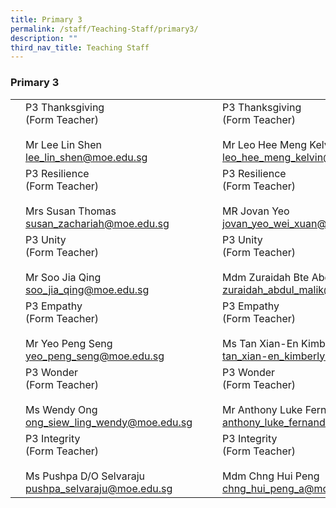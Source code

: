 ```yaml
---
title: Primary 3
permalink: /staff/Teaching-Staff/primary3/
description: ""
third_nav_title: Teaching Staff
---
```

### Primary 3

|  	|  	|  	|  	|  	|
|---	|---	|---	|---	|---	|
| 	| P3 Thanksgiving<br>(Form Teacher)<br><br>Mr Lee Lin Shen<br>lee_lin_shen@moe.edu.sg 	|   	| 	| P3 Thanksgiving<br>(Form Teacher)<br><br>Mr Leo Hee Meng Kelvin<br>leo_hee_meng_kelvin@moe.edu.sg 	|
| | P3 Resilience<br>(Form Teacher)<br><br>Mrs Susan Thomas<br>susan_zachariah@moe.edu.sg|   	| | P3 Resilience<br>(Form Teacher) <br><br>MR Jovan Yeo<br>jovan_yeo_wei_xuan@moe.edu.sg 	|
| | P3 Unity<br>(Form Teacher)<br><br>Mr Soo Jia Qing<br>soo_jia_qing@moe.edu.sg 	|   	| 	| P3 Unity<br>(Form Teacher)<br><br>Mdm Zuraidah Bte Abdul Malik<br>zuraidah_abdul_malik@moe.edu.sg	|
|  	| P3 Empathy<br>(Form Teacher)<br><br>Mr Yeo Peng Seng<br>yeo_peng_seng@moe.edu.sg 	|   	| 	| P3 Empathy <br>(Form Teacher)<br><br>Ms Tan Xian-En Kimberly<br>tan_xian-en_kimberly@moe.edu.sg	|
| | P3 Wonder<br>(Form Teacher)<br><br>Ms Wendy Ong<br>ong_siew_ling_wendy@moe.edu.sg	|   	| 	| P3 Wonder<br>(Form Teacher)<br><br>Mr Anthony Luke Fernandez<br>anthony_luke_fernandez@moe.edu.sg	|
| | P3 Integrity<br>(Form Teacher)<br><br>Ms Pushpa D/O Selvaraju<br>pushpa_selvaraju@moe.edu.sg	|   	| 	| P3 Integrity<br>(Form Teacher)<br><br>Mdm Chng Hui Peng<br>chng_hui_peng_a@moe.edu.sg 	|